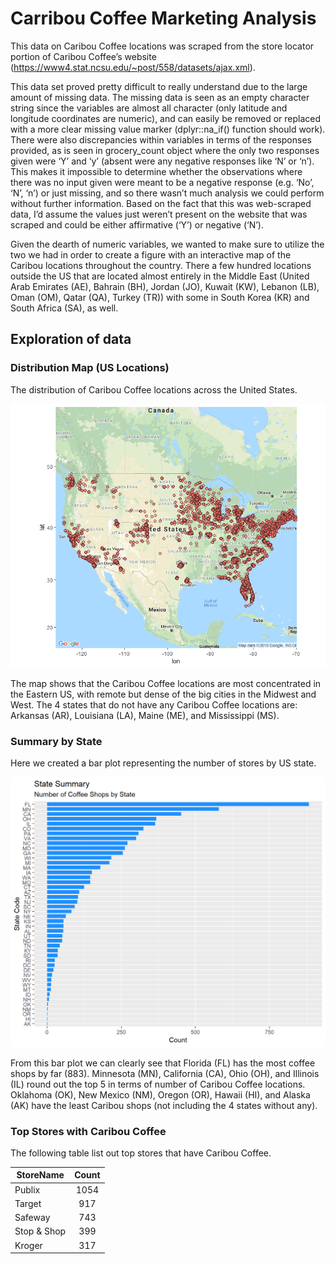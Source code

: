 # Carribou Coffee Marketing Analysis

This data on Caribou Coffee locations was scraped from the store locator portion of Caribou Coffee’s website (https://www4.stat.ncsu.edu/~post/558/datasets/ajax.xml).

This data set proved pretty difficult to really understand due to the large amount of missing data. The missing data is seen as an empty character string since the variables are almost all character (only latitude and longitude coordinates are numeric), and can easily be removed or replaced with a more clear missing value marker (dplyr::na_if() function should work). There were also discrepancies within variables in terms of the responses provided, as is seen in grocery_count object where the only two responses given were ‘Y’ and ‘y’ (absent were any negative responses like ‘N’ or ‘n’). This makes it impossible to determine whether the observations where there was no input given were meant to be a negative response (e.g. ‘No’, ‘N’, ‘n’) or just missing, and so there wasn’t much analysis we could perform without further information. Based on the fact that this was web-scraped data, I’d assume the values just weren’t present on the website that was scraped and could be either affirmative (‘Y’) or negative (‘N’).

Given the dearth of numeric variables, we wanted to make sure to utilize the two we had in order to create a figure with an interactive map of the Caribou locations throughout the country. There a few hundred locations outside the US that are located almost entirely in the Middle East (United Arab Emirates (AE), Bahrain (BH), Jordan (JO), Kuwait (KW), Lebanon (LB), Oman (OM), Qatar (QA), Turkey (TR)) with some in South Korea (KR) and South Africa (SA), as well.

## Exploration of data

### Distribution Map (US Locations)
The distribution of Caribou Coffee locations across the United States.

![Image of ggmap](https://github.com/donkeyrob/Statistics-with-R/blob/master/Carribo%20Coffee%20Shops/Rplot.png)

The map shows that the Caribou Coffee locations are most concentrated in the Eastern US, with remote but dense of the big cities in the Midwest and West. The 4 states that do not have any Caribou Coffee locations are: Arkansas (AR), Louisiana (LA), Maine (ME), and Mississippi (MS).

### Summary by State

Here we created a bar plot representing the number of stores by US state.

![Image of state](https://github.com/donkeyrob/Statistics-with-R/blob/master/Carribo%20Coffee%20Shops/image2.png)

From this bar plot we can clearly see that Florida (FL) has the most coffee shops by far (883). Minnesota (MN), California (CA), Ohio (OH), and Illinois (IL) round out the top 5 in terms of number of Caribou Coffee locations. Oklahoma (OK), New Mexico (NM), Oregon (OR), Hawaii (HI), and Alaska (AK) have the least Caribou shops (not including the 4 states without any).

### Top Stores with Caribou Coffee
The following table list out top stores that have Caribou Coffee.

| StoreName     | Count      | 
| ------------- |:----------:| 
| Publix        |1054        | 
| Target        | 917        |  
| Safeway       | 743        | 
| Stop & Shop   |399         | 
| Kroger        | 317        |  

